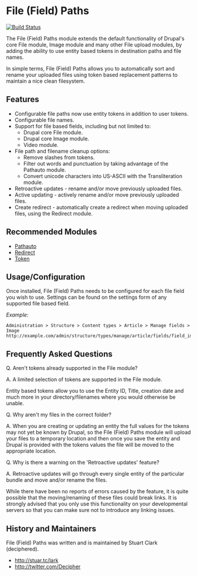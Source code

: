 File (Field) Paths
==================

[![Build Status](https://travis-ci.org/Decipher/filefield_paths.svg)](https://travis-ci.org/Decipher/filefield_paths)

The File (Field) Paths module extends the default functionality of Drupal's core
File module, Image module and many other File upload modules, by adding the
ability to use entity based tokens in destination paths and file names.

In simple terms, File (Field) Paths allows you to automatically sort and rename
your uploaded files using token based replacement patterns to maintain a nice
clean filesystem.



Features
--------

* Configurable file paths now use entity tokens in addition to user tokens.
* Configurable file names.
* Support for file based fields, including but not limited to:
    * Drupal core File module.
    * Drupal core Image module.
    * Video module.
* File path and filename cleanup options:
    * Remove slashes from tokens.
    * Filter out words and punctuation by taking advantage of the Pathauto
      module.
    * Convert unicode characters into US-ASCII with the Transliteration module.
* Retroactive updates - rename and/or move previously uploaded files.
* Active updating - actively rename and/or move previously uploaded files.
* Create redirect - automatically create a redirect when moving uploaded files,
  using the Redirect module.



Recommended Modules
-------------------

* [Pathauto](https://www.drupal.org/project/pathauto)
* [Redirect](https://www.drupal.org/project/redirect)
* [Token](https://www.drupal.org/project/token)



Usage/Configuration
-------------------

Once installed, File (Field) Paths needs to be configured for each file field
you wish to use. Settings can be found on the settings form of any supported
file based field.

  *Example:*

    Administration > Structure > Content types > Article > Manage fields > Image
    http://example.com/admin/structure/types/manage/article/fields/field_image



Frequently Asked Questions
--------------------------

Q. Aren't tokens already supported in the File module?

A. A limited selection of tokens are supported in the File module.

   Entity based tokens allow you to use the Entity ID, Title, creation date and
   much more in your directory/filenames where you would otherwise be unable.


Q. Why aren't my files in the correct folder?

A. When you are creating or updating an entity the full values for the tokens
   may not yet be known by Drupal, so the File (Field) Paths module will upload
   your files to a temporary location and then once you save the entity and
   Drupal is provided with the tokens values the file will be moved to the
   appropriate location.


Q. Why is there a warning on the 'Retroactive updates' feature?

A. Retroactive updates will go through every single entity of the particular
   bundle and move and/or rename the files.

   While there have been no reports of errors caused by the feature, it is quite
   possible that the moving/renaming of these files could break links. It is
   strongly advised that you only use this functionality on your developmental
   servers so that you can make sure not to introduce any linking issues.



History and Maintainers
-----------------------

File (Field) Paths was written and is maintained by Stuart Clark (deciphered).

* http://stuar.tc/lark
* http://twitter.com/Decipher
